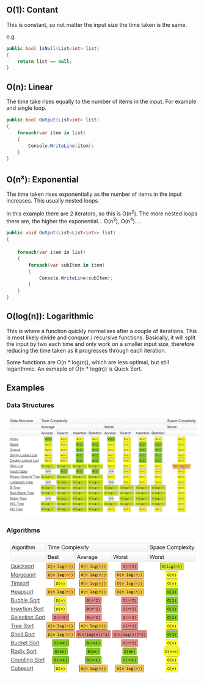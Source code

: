 ## O(1): Contant
This is constant, so not matter the input size the time taken is the same.

e.g. 
```csharp
public bool IsNull(List<int> list)
{
    return list == null;
}
```

## O(n): Linear
The time take rises equally to the number of items in the input. For example and single loop.

```csharp
public bool Output(List<int> list)
{
    foreach(var item in list)
    {
        Console.WriteLine(item);
    }
}
```

## O(n<sup>x</sup>): Exponential
The time taken rises exponentially as the number of items in the input increases. This usually nested loops.

In this example there are 2 iterators, so this is O(n<sup>2</sup>). The more nested loops there are, the higher the exponential... O(n<sup>3</sup>), O(n<sup>4</sup>)....

```csharp
public void Output(List<List<int>> list)
{
   
    foreach(var item in list)
    {
        foreach(var subItem in item)
        {
            Console.WriteLine(subItem);
        }
    }
}
```

## O(log(n)): Logarithmic

This is where a function quickly normalises after a couple of iterations. This is most likely divide and conquor / recursive functions. Basically, it will split the input by two each time and only work on a smaller input size, therefore reducing the time taken as it progresses through each iteration. 

Some functions are O(n * log(n)), which are less optimal, but still logarithmic. An exmaple of O(n * log(n)) is Quick Sort.

## Examples

### Data Structures
![alt text](BigODataStructures.png "Data Structures")

### Algorithms
![alt text](BigOAlgorithms.png "Algorithms")
